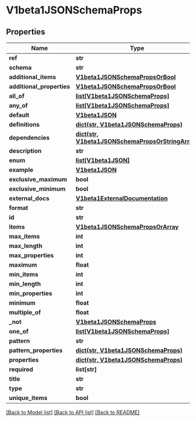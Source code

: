 # V1beta1JSONSchemaProps

## Properties
Name | Type | Description | Notes
------------ | ------------- | ------------- | -------------
**ref** | **str** |  | [optional] 
**schema** | **str** |  | [optional] 
**additional_items** | [**V1beta1JSONSchemaPropsOrBool**](V1beta1JSONSchemaPropsOrBool.md) |  | [optional] 
**additional_properties** | [**V1beta1JSONSchemaPropsOrBool**](V1beta1JSONSchemaPropsOrBool.md) |  | [optional] 
**all_of** | [**list[V1beta1JSONSchemaProps]**](V1beta1JSONSchemaProps.md) |  | [optional] 
**any_of** | [**list[V1beta1JSONSchemaProps]**](V1beta1JSONSchemaProps.md) |  | [optional] 
**default** | [**V1beta1JSON**](V1beta1JSON.md) |  | [optional] 
**definitions** | [**dict(str, V1beta1JSONSchemaProps)**](V1beta1JSONSchemaProps.md) |  | [optional] 
**dependencies** | [**dict(str, V1beta1JSONSchemaPropsOrStringArray)**](V1beta1JSONSchemaPropsOrStringArray.md) |  | [optional] 
**description** | **str** |  | [optional] 
**enum** | [**list[V1beta1JSON]**](V1beta1JSON.md) |  | [optional] 
**example** | [**V1beta1JSON**](V1beta1JSON.md) |  | [optional] 
**exclusive_maximum** | **bool** |  | [optional] 
**exclusive_minimum** | **bool** |  | [optional] 
**external_docs** | [**V1beta1ExternalDocumentation**](V1beta1ExternalDocumentation.md) |  | [optional] 
**format** | **str** |  | [optional] 
**id** | **str** |  | [optional] 
**items** | [**V1beta1JSONSchemaPropsOrArray**](V1beta1JSONSchemaPropsOrArray.md) |  | [optional] 
**max_items** | **int** |  | [optional] 
**max_length** | **int** |  | [optional] 
**max_properties** | **int** |  | [optional] 
**maximum** | **float** |  | [optional] 
**min_items** | **int** |  | [optional] 
**min_length** | **int** |  | [optional] 
**min_properties** | **int** |  | [optional] 
**minimum** | **float** |  | [optional] 
**multiple_of** | **float** |  | [optional] 
**_not** | [**V1beta1JSONSchemaProps**](V1beta1JSONSchemaProps.md) |  | [optional] 
**one_of** | [**list[V1beta1JSONSchemaProps]**](V1beta1JSONSchemaProps.md) |  | [optional] 
**pattern** | **str** |  | [optional] 
**pattern_properties** | [**dict(str, V1beta1JSONSchemaProps)**](V1beta1JSONSchemaProps.md) |  | [optional] 
**properties** | [**dict(str, V1beta1JSONSchemaProps)**](V1beta1JSONSchemaProps.md) |  | [optional] 
**required** | **list[str]** |  | [optional] 
**title** | **str** |  | [optional] 
**type** | **str** |  | [optional] 
**unique_items** | **bool** |  | [optional] 

[[Back to Model list]](../README.md#documentation-for-models) [[Back to API list]](../README.md#documentation-for-api-endpoints) [[Back to README]](../README.md)


